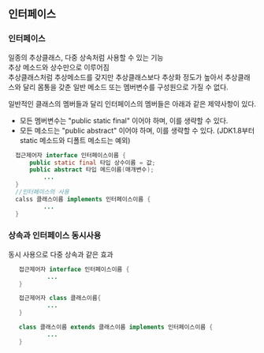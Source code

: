 ## 인터페이스


### 인터페이스
일종의 추상클래스, 다중 상속처럼 사용할 수 있는 기능  
추상 메소드와 상수만으로 이루어짐  
추상클래스처럼 추상메소드를 갖지만 추상클래스보다 추상화 정도가 높아서 추상클래스와 달리 몸통을 갖춘 일반 메소드 또는 멤버변수를 구성원으로 가질 수 없다.  
  
  
  
  
일반적인 클래스의 멤버들과 달리 인터페이스의 멤버들은 아래과 같은 제약사항이 있다.  
- 모든 멤버변수는 "public static final" 이어야 하며, 이를 생략할 수 있다.  
- 모든 메소드는 "public abstract" 이어야 하며, 이를 생략할 수 있다. (JDK1.8부터 static 메소드와 디폴트 메소드는 예외)  
  
    
```java      
  접근제어자 interface 인터페이스이름 {
      public static final 타입 상수이름 = 값;
      public abstract 타입 메드이름(매개변수);
          ... 
  }
  //인터페이스의 사용
  calss 클래스이름 implements 인터페이스이름 {
          ...
  }      
```

### 상속과 인터페이스 동시사용
동시 사용으로 다중 상속과 같은 효과

  
 ```java 
    접근제어자 interface 인터페이스이름 {
            ...
    }

    접근제어자 class 클래스이름{
            ...
    }

    class 클래스이름 extends 클래스이름 implements 인터페이스이름 {
            ...
    }
```
